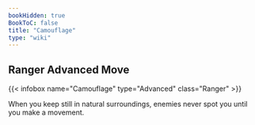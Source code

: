 ```yaml
---
bookHidden: true
BookToC: false
title: "Camouflage"
type: "wiki"
---
```

## Ranger Advanced Move
{{< infobox name="Camouflage" type="Advanced" class="Ranger" >}}

When you keep still in natural surroundings, enemies never spot you until you make a movement.